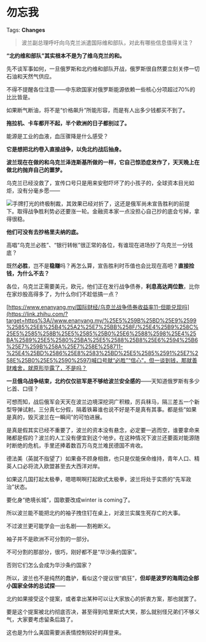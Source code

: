 # 勿忘我

Tags: **Changes**

> 波兰副总理呼吁向乌克兰派遣国际维和部队，对此有哪些信息值得关注？



**“北约维和部队”其实根本不是为了维乌克兰的和。**

先不谈军事如何，一旦俄罗斯和北约维和部队开战，俄罗斯很自然要立刻关停一切石油和天然气供应。

不得不提醒各位注意——中东欧国家对俄罗斯能源依赖一些核心分项超过70%的比比皆是。

如果断气断油，将不是“价格飙升”所能形容，而是有人出多少钱都买不到了。

**拖拉机、卡车都开不起，半个欧洲的日子都别过了。**

能源是工业的血液，血压骤降是什么感受？

  


**它是想把北约卷入直接战争，以免北约战后抽身。**

**波兰现在在做的和乌克兰泽连斯基所做的一样，它自己惊恐症发作了，天天晚上在做北约抛弃自己的噩梦。**

乌克兰已经没救了，宣传口号只是用来安慰吓坏了的小孩子的，全球资本目光如炬，没有分毫乡愿——

![](https://pica.zhimg.com/50/v2-6684e2c08ddb9caaa00d58354d8f12df_720w.jpg?source=1940ef5c)手牌打光的终极制裁，其效果已经对折了，这还是俄军尚未宣告胜利的前提下。取得战争胜利势必还要涨一轮。金融资本家一点没担心自己抄的底会亏掉，拿得很稳。

**他们可没有去抄格里夫纳的底。**

高唱“乌克兰必胜”、“银行转帐”很正常的各位，有谁现在进场抄了乌克兰一分钱底？

既然**必胜**，岂不是**稳赚**吗？再怎么算，宣告胜利时币值也会比现在高吧？**直接捡钱，为什么不去？**

各位，乌克兰正需要美元，欧元，他们正在发行战争债券，**利息高达两位数**，比你在家炒股高得多了，为什么你们不趁低搞一点？

[https://www.enanyang.my/国际财经/乌克兰战争债券收益率11-但能兑现吗](https://link.zhihu.com/?target=https%3A//www.enanyang.my/%25E5%259B%25BD%25E9%2599%2585%25E8%25B4%25A2%25E7%25BB%258F/%25E4%25B9%258C%25E5%2585%258B%25E5%2585%25B0%25E6%2588%2598%25E4%25BA%2589%25E5%2580%25BA%25E5%2588%25B8%25E6%2594%25B6%25E7%259B%258A%25E7%258E%258711-%25E4%25BD%2586%25E8%2583%25BD%25E5%2585%2591%25E7%258E%25B0%25E5%2590%2597)喊口号就“必胜”“信心”，但一谈到钱，那就善财难舍，就原形毕露了，不是吗？

  


**一旦俄乌战争结束，北约仅仅驻军是不够给波兰安全感的**——天知道俄罗斯有多少匕首、口径？

可想而知，战后俄军会天天在波兰边境深挖洞广积粮，厉兵秣马，隔三差五一个新型导弹试射。三分真七分假，隔着铁幕谁也说不好是不是真有其事。都是些“如果是真的，毁灭波兰在一瞬间”的可怕进展。

是真是假其实已经不重要了，波兰的资本没有悬念，必定要一逃而空，谁要拿命来赌都是假的？波兰的人工没有便宜到这个地步。在这种情况下波兰还要面对能源随时断绝的危机，手里还捧着数百万乌克兰难民德国不肯收。

德法美（英就不指望了）如果奋不顾身相救，也只是仅能保命维持，青年人口、精英人口必将流入欧盟甚至去大西洋对岸。

如果这几国打起太极拳，嗯嗯啊啊打起欧式太极拳，波兰将处于实质的“先军政治”状态。

要化身“绝境长城”，国歌要改成winter is coming了。

所以波兰能不能把北约的袖子拽住钉在桌上，对波兰实属生死存亡的大事。

不过波兰更可能学会一出名剧——割袍断义。

袖子并不是欧洲不可分割的一部分。

不可分割的那部分，很巧，刚好都不是“华沙条约国家”。

否则它们怎么会成为华沙条约国家？

  


所以，波兰也不是纯然的蠢驴，看似这个提议很“疯狂”，**但却是波罗的海周边全部小国家全体的总试探**——

北约如果接受这个提案，或者拿出某种可以让大家放心的折衷方案，那也就罢了。

要是这个提案被北约彻底否决，甚至得到哈里斯式大笑，那么就别怪兄弟们不够义气，大家要考虑留条后路了。

这也是为什么美国需要派表情控制较好的拜登来。



